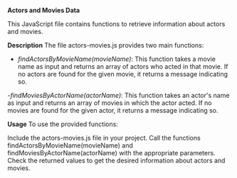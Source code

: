 **Actors and Movies Data**

This JavaScript file contains functions to retrieve information about actors and movies.

**Description**
The file actors-movies.js provides two main functions:

  - _findActorsByMovieName(movieName)_: This function takes a movie name as input and returns an array of actors who acted in that movie. If no actors are found for the given movie, it returns a message indicating so.

  -_findMoviesByActorName(actorName)_: This function takes an actor's name as input and returns an array of movies in which the actor acted. If no movies are found for the given actor, it returns a message indicating so.

**Usage**
To use the provided functions:

  Include the actors-movies.js file in your project.
  Call the functions findActorsByMovieName(movieName) and findMoviesByActorName(actorName) with the appropriate parameters.
  Check the returned values to get the desired information about actors and movies.
